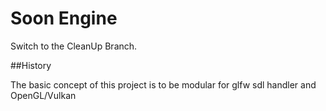 # Soon Engine

Switch to the CleanUp Branch.

##History

The basic concept of this project is to be modular for glfw sdl handler and OpenGL/Vulkan
